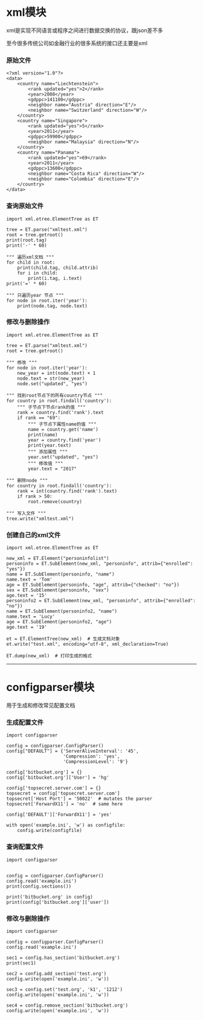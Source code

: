 # xml模块 #
xml是实现不同语言或程序之间进行数据交换的协议，跟json差不多

至今很多传统公司如金融行业的很多系统的接口还主要是xml

### 原始文件
	<?xml version="1.0"?>
	<data>
	    <country name="Liechtenstein">
	        <rank updated="yes">2</rank>
	        <year>2008</year>
	        <gdppc>141100</gdppc>
	        <neighbor name="Austria" direction="E"/>
	        <neighbor name="Switzerland" direction="W"/>
	    </country>
	    <country name="Singapore">
	        <rank updated="yes">5</rank>
	        <year>2011</year>
	        <gdppc>59900</gdppc>
	        <neighbor name="Malaysia" direction="N"/>
	    </country>
	    <country name="Panama">
	        <rank updated="yes">69</rank>
	        <year>2011</year>
	        <gdppc>13600</gdppc>
	        <neighbor name="Costa Rica" direction="W"/>
	        <neighbor name="Colombia" direction="E"/>
	    </country>
	</data> 

### 查询原始文件
	import xml.etree.ElementTree as ET
	
	tree = ET.parse("xmltest.xml")
	root = tree.getroot()
	print(root.tag)
	print('-' * 60)
	
	""" 遍历xml文档 """
	for child in root:
	    print(child.tag, child.attrib)
	    for i in child:
	        print(i.tag, i.text)
	print('=' * 60)
	
	""" 只遍历year 节点 """
	for node in root.iter('year'):
	    print(node.tag, node.text)

### 修改与删除操作
	import xml.etree.ElementTree as ET
	
	tree = ET.parse("xmltest.xml")
	root = tree.getroot()
	
	""" 修改 """
	for node in root.iter('year'):
	    new_year = int(node.text) + 1
	    node.text = str(new_year)
	    node.set("updated", "yes")
		
	""" 找到root节点下的所有country节点 """
	for country in root.findall('country'):
	    """ 子节点下节点rank的值 """
	    rank = country.find('rank').text
	    if rank == "69":
	        """ 子节点下属性name的值 """
	        name = country.get('name')
	        print(name)
	        year = country.find('year')
	        print(year.text)
	        """ 添加属性 """
	        year.set("updated", "yes")
	        """ 修改值 """
	        year.text = "2017"	
	
	""" 删除node """
	for country in root.findall('country'):
	    rank = int(country.find('rank').text)
	    if rank > 50:
	        root.remove(country)
			
	""" 写入文件 """		
	tree.write("xmltest.xml")

### 创建自己的xml文件
	import xml.etree.ElementTree as ET
	
	new_xml = ET.Element("personinfolist")
	personinfo = ET.SubElement(new_xml, "personinfo", attrib={"enrolled": "yes"})
	name = ET.SubElement(personinfo, "name")
	name.text = 'Tom'
	age = ET.SubElement(personinfo, "age", attrib={"checked": "no"})
	sex = ET.SubElement(personinfo, "sex")
	age.text = '15'
	personinfo2 = ET.SubElement(new_xml, "personinfo", attrib={"enrolled": "no"})
	name = ET.SubElement(personinfo2, "name")
	name.text = 'Lucy'
	age = ET.SubElement(personinfo2, "age")
	age.text = '19'
	
	et = ET.ElementTree(new_xml)  # 生成文档对象
	et.write("test.xml", encoding="utf-8", xml_declaration=True)
	
	ET.dump(new_xml)  # 打印生成的格式


----------
# configparser模块 #
用于生成和修改常见配置文档

### 生成配置文件
	import configparser
	
	config = configparser.ConfigParser()
	config["DEFAULT"] = {'ServerAliveInterval': '45',
	                     'Compression': 'yes',
	                     'CompressionLevel': '9'}
	
	config['bitbucket.org'] = {}
	config['bitbucket.org']['User'] = 'hg'
	
	config['topsecret.server.com'] = {}
	topsecret = config['topsecret.server.com']
	topsecret['Host Port'] = '50022'  # mutates the parser
	topsecret['ForwardX11'] = 'no'  # same here
	
	config['DEFAULT']['ForwardX11'] = 'yes'
	
	with open('example.ini', 'w') as configfile:
	    config.write(configfile)

### 查询配置文件
	import configparser
	
	
	config = configparser.ConfigParser()
	config.read('example.ini')
	print(config.sections())
	
	print('bitbucket.org' in config)
	print(config['bitbucket.org']['user'])

### 修改与删除操作
	import configparser
	
	config = configparser.ConfigParser()
	config.read('example.ini')
	
	sec1 = config.has_section('bitbucket.org')
	print(sec1)
	
	sec2 = config.add_section('test.org')
	config.write(open('example.ini', 'w'))
	
	sec3 = config.set('test.org', 'k1', '1212')
	config.write(open('example.ini', 'w'))
	
	sec4 = config.remove_section('bitbucket.org')
	config.write(open('example.ini', 'w'))
